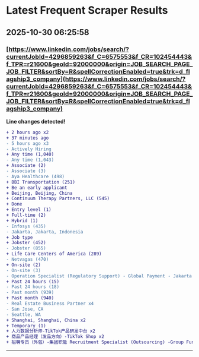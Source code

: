 # Latest Frequent Scraper Results

## 2025-10-30 06:25:58

### [https://www.linkedin.com/jobs/search/?currentJobId=4296859263&f_C=6575553&f_CR=102454443&f_TPR=r21600&geoId=92000000&origin=JOB_SEARCH_PAGE_JOB_FILTER&sortBy=R&spellCorrectionEnabled=true&trk=d_flagship3_company](https://www.linkedin.com/jobs/search/?currentJobId=4296859263&f_C=6575553&f_CR=102454443&f_TPR=r21600&geoId=92000000&origin=JOB_SEARCH_PAGE_JOB_FILTER&sortBy=R&spellCorrectionEnabled=true&trk=d_flagship3_company)

**Line changes detected!**

```diff
+ 2 hours ago x2
+ 37 minutes ago
- 5 hours ago x3
- Actively Hiring
+ Any time (1,040)
- Any time (1,043)
+ Associate (2)
- Associate (3)
- Aya Healthcare (498)
+ BBI Transportation (251)
+ Be an early applicant
+ Beijing, Beijing, China
+ Continuum Therapy Partners, LLC (545)
+ Done
+ Entry level (1)
+ Full-time (2)
+ Hybrid (1)
- Infosys (435)
- Jakarta, Jakarta, Indonesia
+ Job type
+ Jobster (452)
- Jobster (855)
+ Life Care Centers of America (289)
- Netvagas (470)
+ On-site (2)
- On-site (3)
- Operation Specialist (Regulatory Support) - Global Payment - Jakarta x2
+ Past 24 hours (15)
- Past 24 hours (18)
- Past month (939)
+ Past month (940)
- Real Estate Business Partner x4
- San Jose, CA
- Seattle, WA
+ Shanghai, Shanghai, China x2
+ Temporary (1)
+ 人力数据分析师-TikTok产品研发中台 x2
+ 商品产品经理（发品方向）-TikTok Shop x2
+ 招聘专员（外包）-集团职能 Recruitment Specialist (Outsourcing) -Group Functions x2
```

---

